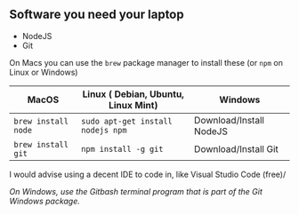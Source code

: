 ## Software you need your laptop

* NodeJS
* Git

On Macs you can use the ```brew``` package manager to install these (or ```npm``` on Linux or Windows)

| MacOS                   | Linux ( Debian, Ubuntu, Linux Mint)   | Windows                 |
| ----------------------- | ------------------------------------- | ----------------------- |
| ```brew install node``` | ```sudo apt-get install nodejs npm``` | Download/Install NodeJS |
| ```brew install git```  | ```npm install -g git```              | Download/Install Git    |

I would advise using a decent IDE to code in, like Visual Studio Code (free)/

_On Windows, use the Gitbash terminal program that is part of the Git Windows package._